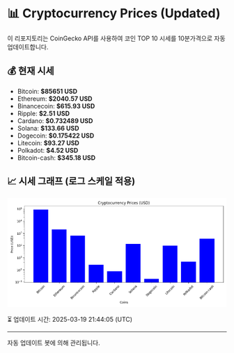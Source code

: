 
# 📊 Cryptocurrency Prices (Updated)

이 리포지토리는 CoinGecko API를 사용하여 코인 TOP 10 시세를 10분가격으로 자동 업데이트합니다.

## 💰 현재 시세
- Bitcoin: **$85651 USD**
- Ethereum: **$2040.57 USD**
- Binancecoin: **$615.93 USD**
- Ripple: **$2.51 USD**
- Cardano: **$0.732489 USD**
- Solana: **$133.66 USD**
- Dogecoin: **$0.175422 USD**
- Litecoin: **$93.27 USD**
- Polkadot: **$4.52 USD**
- Bitcoin-cash: **$345.18 USD**

## 📈 시세 그래프 (로그 스케일 적용)
![Crypto Prices](crypto_prices.png)

⏳ 업데이트 시간: 2025-03-19 21:44:05 (UTC)

---
자동 업데이트 봇에 의해 관리됩니다.
